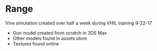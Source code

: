# Range
Vive simulation created over half a week during VHIL training 9-22-17
  - Gun model created from scratch in 3DS Max
  - Other models found in assets store
  - Textures found online
